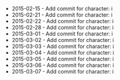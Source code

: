 - 2015-02-15 - Add commit for character: i
- 2015-02-21 - Add commit for character: i
- 2015-02-22 - Add commit for character: i
- 2015-02-28 - Add commit for character: i
- 2015-03-01 - Add commit for character: i
- 2015-03-02 - Add commit for character: i
- 2015-03-03 - Add commit for character: i
- 2015-03-04 - Add commit for character: i
- 2015-03-05 - Add commit for character: i
- 2015-03-06 - Add commit for character: i
- 2015-03-07 - Add commit for character: i
